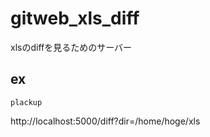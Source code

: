 # gitweb\_xls\_diff
xlsのdiffを見るためのサーバー

## ex

```
plackup
```

http://localhost:5000/diff?dir=/home/hoge/xls


